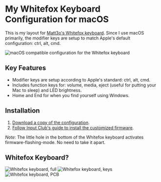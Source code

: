 # My Whitefox Keyboard Configuration for macOS

This is my layout for [Matt3o's Whitefox keyboard](https://input.club/whitefox). Since I use macOS primarily, the modifier keys are setup to match Apple's default configuration: ctrl, alt, cmd.

![macOS compatible configuration for the Whitefox keyboard](https://raw.githubusercontent.com/boyvanamstel/Whitefox-keyboard-macOS-configuration/master/assets/configuration.jpg)

## Key Features

* Modifier keys are setup according to Apple's standard: ctrl, alt, cmd.
* Includes function keys for: volume, media, eject (useful for putting your Mac to sleep) and LED brightness.
* Home and End for when you find yourself using Windows.

## Installation

1. [Download a copy of the configuration](https://github.com/boyvanamstel/Whitefox-keyboard-macOS-configuration/archive/master.zip).
2. [Follow Input Club's guide to install the customized firmware](https://input.club/configurator-setup).

_Note_: The little hole in the bottom of the Whitefox keyboard activates firmware-flashing-mode. No need to take it apart.

## Whitefox Keyboard?

![Whitefox keyboard, full](https://raw.githubusercontent.com/boyvanamstel/Whitefox-keyboard-macOS-configuration/master/assets/whitefox1.jpg)
![Whitefox keyboard, keys](https://raw.githubusercontent.com/boyvanamstel/Whitefox-keyboard-macOS-configuration/master/assets/whitefox2.jpg)
![Whitefox keyboard, PCB](https://raw.githubusercontent.com/boyvanamstel/Whitefox-keyboard-macOS-configuration/master/assets/whitefox3.jpg)

